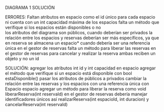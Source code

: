 DIAGRAMA 1 SOLUCIÓN

ERRORES:
Faltan atributos en espacio como el id único para cada espacio ni cuenta con un int capacidad máxima de los espacios 
falta un método que verifique si los espacios están disponibles o no  
los atributos del diagrama son públicos, cuando deberían ser privados 
la relación entre los espacios y reservas deberían ser más específicos, ya que en reserva se almacena un espacio* cuando debería ser una referencia única 
en el gestor de reservas falta un método para liberar las reservas
en el gestor de reservas para cancelar y realizar la reserva ambas reciben un objeto y no un id

SOLUCIÓN:
agregar los atributos int id y int capacidad en espacio 
agregar el método que verifique si un espacio está disponible con bool estaDisponible()
pasar los atributos de públicos a privados
cambiar la relación entre las reservas y los espacios con una referencia única con Espacio espacio
agregar un método para liberar la reserva como void liberarReserva(int reservaId)
en el gestor de reservas debería manejar identificadores únicos así realizarReserva(int espacioId, int duracion) y cancelarReserva(int reservaId)